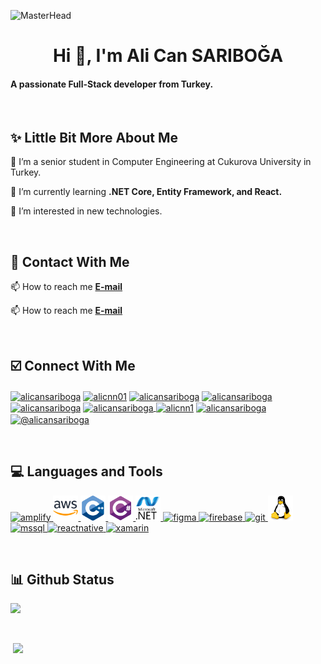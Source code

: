 ![MasterHead](https://arka-live.s3.us-east-2.amazonaws.com/uploads/2022/02/Microsoft-dot-net-development.jpg)
<h1 align="center">Hi 👋, I'm Ali Can SARIBOĞA</h1>
<h4 align="left"><b></b>A passionate Full-Stack developer from Turkey.</b></h5> <br>

## ✨ Little Bit More About Me
<p> 📘 I’m a senior student in Computer Engineering at Cukurova University in Turkey. </p>
<p> 📌 I’m currently learning <b>.NET Core, Entity Framework, and React.</b> </p>
<p> 📱 I’m interested in new technologies. </p> <br>

## 📧 Contact With Me
<p> 📫 How to reach me <b><a href="mailto:alicansariboga1@gmail.com" target="blank">E-mail</a></b> </p>   
<p> 📫 How to reach me <b><a href="mailto:alicnn38@gmail.com" target="blank">E-mail</a></b> </p> <br>

## ☑️ Connect With Me

<p align="left">
  <a href="https://dev.to/alicansariboga" target="blank"><img align="center" src="https://raw.githubusercontent.com/rahuldkjain/github-profile-readme-generator/master/src/images/icons/Social/devto.svg" alt="alicansariboga" height="30" width="40" /></a>
  <a href="https://twitter.com/alicnn01" target="blank"><img align="center" src="https://raw.githubusercontent.com/rahuldkjain/github-profile-readme-generator/master/src/images/icons/Social/twitter.svg" alt="alicnn01" height="30" width="40" /></a>
  <a href="https://linkedin.com/in/alicansariboga" target="blank"><img align="center" src="https://raw.githubusercontent.com/rahuldkjain/github-profile-readme-generator/master/src/images/icons/Social/linked-in-alt.svg" alt="alicansariboga" height="30" width="40" /></a>
  <a href="https://stackoverflow.com/users/alicansariboga" target="blank"><img align="center" src="https://raw.githubusercontent.com/rahuldkjain/github-profile-readme-generator/master/src/images/icons/Social/stack-overflow.svg" alt="alicansariboga" height="30" width="40" /></a>
  <a href="https://codesandbox.com/alicansariboga" target="blank"><img align="center" src="https://raw.githubusercontent.com/rahuldkjain/github-profile-readme-generator/master/src/images/icons/Social/codesandbox.svg" alt="alicansariboga" height="30" width="40" /></a>
  <a href="https://kaggle.com/alicansariboga" target="blank"><img align="center" src="https://raw.githubusercontent.com/rahuldkjain/github-profile-readme-generator/master/src/images/icons/Social/kaggle.svg" alt="alicansariboga" height="30" width="40" />  </a>
  <a href="https://instagram.com/alicnn1" target="blank"><img align="center" src="https://raw.githubusercontent.com/rahuldkjain/github-profile-readme-generator/master/src/images/icons/Social/instagram.svg" alt="alicnn1" height="30" width="40" /></a>
  <a href="https://www.behance.net/alicansariboga" target="blank"><img align="center" src="https://raw.githubusercontent.com/rahuldkjain/github-profile-readme-generator/master/src/images/icons/Social/behance.svg" alt="alicansariboga" height="30" width="40" /></a>
  <a href="https://medium.com/@alicansariboga" target="blank"><img align="center" src="https://raw.githubusercontent.com/rahuldkjain/github-profile-readme-generator/master/src/images/icons/Social/medium.svg" alt="@alicansariboga" height="30" width="40" /></a>
</p> <br>

## 💻 Languages and Tools

<p class="skills" align="left"> 
  <a href="https://aws.amazon.com/amplify/" target="_blank" rel="noreferrer"> <img src="https://docs.amplify.aws/assets/logo-dark.svg" alt="amplify" width="40" height="40"/> </a> 
  <a href="https://aws.amazon.com" target="_blank" rel="noreferrer"> <img src="https://raw.githubusercontent.com/devicons/devicon/master/icons/amazonwebservices/amazonwebservices-original-wordmark.svg" alt="aws" width="40" height="40"/> </a> 
  <a href="https://www.w3schools.com/cpp/" target="_blank" rel="noreferrer"> <img src="https://raw.githubusercontent.com/devicons/devicon/master/icons/cplusplus/cplusplus-original.svg" alt="cplusplus" width="40" height="40"/> </a> 
  <a href="https://www.w3schools.com/cs/" target="_blank" rel="noreferrer"> <img src="https://raw.githubusercontent.com/devicons/devicon/master/icons/csharp/csharp-original.svg" alt="csharp" width="40" height="40"/> </a> 
  <a href="https://dotnet.microsoft.com/" target="_blank" rel="noreferrer"> <img src="https://raw.githubusercontent.com/devicons/devicon/master/icons/dot-net/dot-net-original-wordmark.svg" alt="dotnet" width="40" height="40"/> </a> 
  <a href="https://www.figma.com/" target="_blank" rel="noreferrer"> <img src="https://www.vectorlogo.zone/logos/figma/figma-icon.svg" alt="figma" width="40" height="40"/> </a> 
  <a href="https://firebase.google.com/" target="_blank" rel="noreferrer"> <img src="https://www.vectorlogo.zone/logos/firebase/firebase-icon.svg" alt="firebase" width="40" height="40"/> </a> 
  <a href="https://git-scm.com/" target="_blank" rel="noreferrer"> <img src="https://www.vectorlogo.zone/logos/git-scm/git-scm-icon.svg" alt="git" width="40" height="40"/> </a> 
  <a href="https://www.linux.org/" target="_blank" rel="noreferrer"> <img src="https://raw.githubusercontent.com/devicons/devicon/master/icons/linux/linux-original.svg" alt="linux" width="40" height="40"/> </a> 
  <a href="https://www.microsoft.com/en-us/sql-server" target="_blank" rel="noreferrer"> <img src="https://www.svgrepo.com/show/303229/microsoft-sql-server-logo.svg" alt="mssql" width="40" height="40"/> </a> 
  <a href="https://reactnative.dev/" target="_blank" rel="noreferrer"> <img src="https://reactnative.dev/img/header_logo.svg" alt="reactnative" width="40" height="40"/> </a> 
  <a href="https://dotnet.microsoft.com/apps/xamarin" target="_blank" rel="noreferrer"> <img src="https://raw.githubusercontent.com/detain/svg-logos/780f25886640cef088af994181646db2f6b1a3f8/svg/xamarin.svg" alt="xamarin" width="40" height="40"/> </a> 
</p> <br>

## 📊 Github Status

<p><img src="https://github-readme-stats.vercel.app/api/top-langs?username=alicansariboga&show_icons=true&layout=compact"/></p> <br>

<p>&nbsp;<img src="https://github-readme-stats.vercel.app/api?username=alicansariboga&show_icons=true"/></p>
